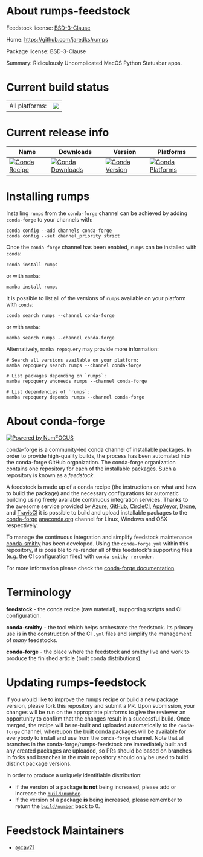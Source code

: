 About rumps-feedstock
=====================

Feedstock license: [BSD-3-Clause](https://github.com/conda-forge/rumps-feedstock/blob/main/LICENSE.txt)

Home: https://github.com/jaredks/rumps

Package license: BSD-3-Clause

Summary: Ridiculously Uncomplicated MacOS Python Statusbar apps.

Current build status
====================


<table><tr><td>All platforms:</td>
    <td>
      <a href="https://dev.azure.com/conda-forge/feedstock-builds/_build/latest?definitionId=18372&branchName=main">
        <img src="https://dev.azure.com/conda-forge/feedstock-builds/_apis/build/status/rumps-feedstock?branchName=main">
      </a>
    </td>
  </tr>
</table>

Current release info
====================

| Name | Downloads | Version | Platforms |
| --- | --- | --- | --- |
| [![Conda Recipe](https://img.shields.io/badge/recipe-rumps-green.svg)](https://anaconda.org/conda-forge/rumps) | [![Conda Downloads](https://img.shields.io/conda/dn/conda-forge/rumps.svg)](https://anaconda.org/conda-forge/rumps) | [![Conda Version](https://img.shields.io/conda/vn/conda-forge/rumps.svg)](https://anaconda.org/conda-forge/rumps) | [![Conda Platforms](https://img.shields.io/conda/pn/conda-forge/rumps.svg)](https://anaconda.org/conda-forge/rumps) |

Installing rumps
================

Installing `rumps` from the `conda-forge` channel can be achieved by adding `conda-forge` to your channels with:

```
conda config --add channels conda-forge
conda config --set channel_priority strict
```

Once the `conda-forge` channel has been enabled, `rumps` can be installed with `conda`:

```
conda install rumps
```

or with `mamba`:

```
mamba install rumps
```

It is possible to list all of the versions of `rumps` available on your platform with `conda`:

```
conda search rumps --channel conda-forge
```

or with `mamba`:

```
mamba search rumps --channel conda-forge
```

Alternatively, `mamba repoquery` may provide more information:

```
# Search all versions available on your platform:
mamba repoquery search rumps --channel conda-forge

# List packages depending on `rumps`:
mamba repoquery whoneeds rumps --channel conda-forge

# List dependencies of `rumps`:
mamba repoquery depends rumps --channel conda-forge
```


About conda-forge
=================

[![Powered by
NumFOCUS](https://img.shields.io/badge/powered%20by-NumFOCUS-orange.svg?style=flat&colorA=E1523D&colorB=007D8A)](https://numfocus.org)

conda-forge is a community-led conda channel of installable packages.
In order to provide high-quality builds, the process has been automated into the
conda-forge GitHub organization. The conda-forge organization contains one repository
for each of the installable packages. Such a repository is known as a *feedstock*.

A feedstock is made up of a conda recipe (the instructions on what and how to build
the package) and the necessary configurations for automatic building using freely
available continuous integration services. Thanks to the awesome service provided by
[Azure](https://azure.microsoft.com/en-us/services/devops/), [GitHub](https://github.com/),
[CircleCI](https://circleci.com/), [AppVeyor](https://www.appveyor.com/),
[Drone](https://cloud.drone.io/welcome), and [TravisCI](https://travis-ci.com/)
it is possible to build and upload installable packages to the
[conda-forge](https://anaconda.org/conda-forge) [anaconda.org](https://anaconda.org/)
channel for Linux, Windows and OSX respectively.

To manage the continuous integration and simplify feedstock maintenance
[conda-smithy](https://github.com/conda-forge/conda-smithy) has been developed.
Using the ``conda-forge.yml`` within this repository, it is possible to re-render all of
this feedstock's supporting files (e.g. the CI configuration files) with ``conda smithy rerender``.

For more information please check the [conda-forge documentation](https://conda-forge.org/docs/).

Terminology
===========

**feedstock** - the conda recipe (raw material), supporting scripts and CI configuration.

**conda-smithy** - the tool which helps orchestrate the feedstock.
                   Its primary use is in the construction of the CI ``.yml`` files
                   and simplify the management of *many* feedstocks.

**conda-forge** - the place where the feedstock and smithy live and work to
                  produce the finished article (built conda distributions)


Updating rumps-feedstock
========================

If you would like to improve the rumps recipe or build a new
package version, please fork this repository and submit a PR. Upon submission,
your changes will be run on the appropriate platforms to give the reviewer an
opportunity to confirm that the changes result in a successful build. Once
merged, the recipe will be re-built and uploaded automatically to the
`conda-forge` channel, whereupon the built conda packages will be available for
everybody to install and use from the `conda-forge` channel.
Note that all branches in the conda-forge/rumps-feedstock are
immediately built and any created packages are uploaded, so PRs should be based
on branches in forks and branches in the main repository should only be used to
build distinct package versions.

In order to produce a uniquely identifiable distribution:
 * If the version of a package **is not** being increased, please add or increase
   the [``build/number``](https://docs.conda.io/projects/conda-build/en/latest/resources/define-metadata.html#build-number-and-string).
 * If the version of a package **is** being increased, please remember to return
   the [``build/number``](https://docs.conda.io/projects/conda-build/en/latest/resources/define-metadata.html#build-number-and-string)
   back to 0.

Feedstock Maintainers
=====================

* [@cav71](https://github.com/cav71/)

